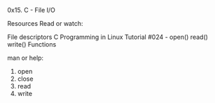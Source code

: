  0x15. C - File I/O

Resources
Read or watch:

File descriptors
C Programming in Linux Tutorial #024 - open() read() write() Functions

man or help:

1. open
2. close
3. read
4. write
